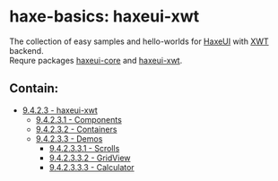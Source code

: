 haxe-basics: haxeui-xwt
=========================

The collection of easy samples and hello-worlds for [HaxeUI](https://github.com/haxeui/haxeui-core) with [XWT](https://github.com/mono/xwt) backend.<br/>
Requre packages [haxeui-core](https://github.com/haxeui/haxeui-core) and [haxeui-xwt](https://github.com/haxeui/haxeui-xwt).

## Contain:

* [9.4.2.3 - haxeui-xwt](./9_AdditionalLibraries/9.4_GuiFrameworks/9.4.2_HaxeUI/9.4.2.3_haxeui-xwt)
  * [9.4.2.3.1 - Components](./9_AdditionalLibraries/9.4_GuiFrameworks/9.4.2_HaxeUI/9.4.2.3_haxeui-xwt/9.4.2.3.1_Components)
  * [9.4.2.3.2 - Containers](./9_AdditionalLibraries/9.4_GuiFrameworks/9.4.2_HaxeUI/9.4.2.3_haxeui-xwt/9.4.2.3.2_Containers)
  * [9.4.2.3.3 - Demos](./9_AdditionalLibraries/9.4_GuiFrameworks/9.4.2_HaxeUI/9.4.2.3_haxeui-xwt/9.4.2.3.3_Demos)
    * [9.4.2.3.3.1 - Scrolls](./9_AdditionalLibraries/9.4_GuiFrameworks/9.4.2_HaxeUI/9.4.2.3_haxeui-xwt/9.4.2.3.3_Demos/9.4.2.3.3.1_Scrolls)
    * [9.4.2.3.3.2 - GridView](./9_AdditionalLibraries/9.4_GuiFrameworks/9.4.2_HaxeUI/9.4.2.3_haxeui-xwt/9.4.2.3.3_Demos/9.4.2.3.3.2_GridView)
    * [9.4.2.3.3.3 - Calculator](./9_AdditionalLibraries/9.4_GuiFrameworks/9.4.2_HaxeUI/9.4.2.3_haxeui-xwt/9.4.2.3.3_Demos/9.4.2.3.3.3_Calculator)
